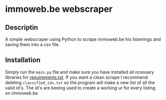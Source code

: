 # immoweb.be webscraper

## Descriptin
A simple webscraper using Python to scrape immoweb.be his listenings and saving them into a csv file.

## Installation
Simply run the `main.py` file and make sure you have installed all ncessary libraries for [requirements.txt](https://github.com/lefmannetje/Immo-Eliza---Data-Collection/blob/main/requirements.txt). 
If you want a clean scrape I recommend deleting `classified_ids.txt` so the program will make a new list of all the valid id's. The id's are beeing used to create a working ur for every listing on immoweb.be
